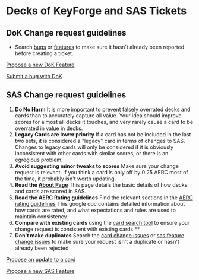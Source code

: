 # Decks of KeyForge and SAS Tickets

## DoK Change request guidelines

* Search [bugs](https://github.com/CorayThan/decks-of-keyforge-tickets/labels/dok-bug) or [features](https://github.com/CorayThan/decks-of-keyforge-tickets/issues?q=label%3Adok-feature+) to make sure it hasn't already been reported before creating a ticket.

[Propose a new DoK Feature](https://github.com/CorayThan/decks-of-keyforge-tickets/issues/new?assignees=CorayThan&labels=dok-feature&template=dok-feature-request.md&title=)

[Submit a bug with DoK](https://github.com/CorayThan/decks-of-keyforge-tickets/issues/new?assignees=CorayThan&labels=dok-bug&template=report-a-bug-with-dok.md&title=)

## SAS Change request guidelines

1. **Do No Harm** It is more important to prevent falsely overrated decks and cards than to accurately capture all value. Your idea should improve scores for almost all decks it touches, and very rarely cause a card to be overrated in value in decks.
2. **Legacy Cards are lower priority** If a card has not be included in the last two sets, it is considered a "legacy" card in terms of changes to SAS. Changes to legacy cards will only be considered if it is obviously inconsistent with other cards with similar scores, or there is an egregious problem.
3. **Avoid suggesting minor tweaks to scores** Make sure your change request is relevant. If you think a card is only off by 0.25 AERC most of the time, it probably isn't worth updating.
4. **Read the [About Page](https://decksofkeyforge.com/about/sas)** This page details the basic details of how decks and cards are scored in SAS.
5. **Read the AERC Rating guidelines** Find the relevant sections in the [AERC rating guidelines](
https://docs.google.com/document/d/1WkphfSzWj-hZ8l7BMhAgNF6-8b3Qj9cFiV7gGkR9HBU/edit?usp=sharing) This google doc contains detailed information about how cards are rated, and what expectations and rules are used to maintain consistency.
6. **Compare with existing cards** using the [card search tool](https://decksofkeyforge.com/cards) to ensure your change request is consistent with existing cards.**
7. **Don't make duplicates** Search the [card change issues](https://github.com/CorayThan/decks-of-keyforge-tickets/issues?q=label%3Asas-change-for-card+) or [sas feature change issues](https://github.com/CorayThan/decks-of-keyforge-tickets/issues?q=label%3Asas-feature+) to make sure your request isn't a duplicate or hasn't already been rejected

[Propose an update to a card](https://github.com/CorayThan/decks-of-keyforge-tickets/issues/new?assignees=CorayThan&labels=sas-change-for-card&template=aerc-change-request-for-card.md&title=%5BCard+Name%5D+%E2%80%93+%5BChange+Description%5D)

[Propose a new SAS Feature](https://github.com/CorayThan/decks-of-keyforge-tickets/issues/new?assignees=CorayThan&labels=sas-feature&template=sas-feature-request.md&title=)
